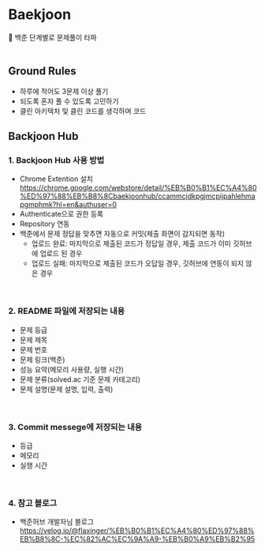 # Baekjoon
👊 백준 단계별로 문제풀이 타파
<br/>
<br/>

## Ground Rules
- 하루에 적어도 3문제 이상 풀기
- 되도록 혼자 풀 수 있도록 고민하기
- 클린 아키텍처 및 클린 코드를 생각하며 코드 

## Backjoon Hub
### 1. Backjoon Hub 사용 방법
- Chrome Extention 설치
  https://chrome.google.com/webstore/detail/%EB%B0%B1%EC%A4%80%ED%97%88%EB%B8%8Cbaekjoonhub/ccammcjdkpgjmcpijpahlehmapgmphmk?hl=en&authuser=0
- Authenticate으로 권한 등록
- Repository 연동
- 백준에서 문제 정답을 맞추면 자동으로 커밋(제출 화면이 감지되면 동작)
  - 업로드 완료: 마지막으로 제출된 코드가 정답일 경우, 제출 코드가 이미 깃허브에 업로드 된 경우
  - 업로드 실패: 마지막으로 제출된 코드가 오답일 경우, 깃허브에 연동이 되지 않은 경우
<br/>

### 2. README 파일에 저장되는 내용
- 문제 등급
- 문제 제목
- 문제 번호
- 문제 링크(백준)
- 성능 요약(메모리 사용량, 실행 시간)
- 문제 분류(solved.ac 기준 문제 카테고리)
- 문제 설명(문제 설명, 입력, 출력)
<br/>

### 3. Commit messege에 저장되는 내용
- 등급
- 메모리
- 실행 시간
<br/>

### 4. 참고 블로그
- 백준허브 개발자님 블로그
  <br/>
  https://velog.io/@flaxinger/%EB%B0%B1%EC%A4%80%ED%97%88%EB%B8%8C-%EC%82%AC%EC%9A%A9-%EB%B0%A9%EB%B2%95
